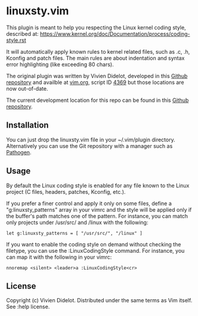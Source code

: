 # linuxsty.vim

This plugin is meant to help you respecting the Linux kernel coding style,
described at: https://www.kernel.org/doc/Documentation/process/coding-style.rst

It will automatically apply known rules to kernel related files, such as .c,
.h, Kconfig and patch files. The main rules are about indentation and syntax
error highlighting (like exceeding 80 chars).

The original plugin was written by Vivien Didelot, developed in this
[Github repository](https://github.com/vivien/vim-linux-coding-style) and availble
at [vim.org](www.vim.org), script ID [4369](http://www.vim.org/scripts/script.php?script_id=4369)
but those locations are now out-of-date.

The current development location for this repo can be found in this
[Github repository](https://github.com/gregkh/vim-linux-coding-style).

## Installation

You can just drop the linuxsty.vim file in your ~/.vim/plugin directory. 
Alternatively you can use the Git repository with a manager such as 
[Pathogen](https://github.com/tpope/vim-pathogen).

## Usage

By default the Linux coding style is enabled for any file known to the Linux 
project (C files, headers, patches, Kconfig, etc.).

If you prefer a finer control and apply it only on some files, define 
a "g:linuxsty_patterns" array in your vimrc and the style will be applied only 
if the buffer's path matches one of the pattern. For instance, you can match 
only projects under /usr/src/ and /linux with the following:

    let g:linuxsty_patterns = [ "/usr/src/", "/linux" ]

If you want to enable the coding style on demand without checking the filetype, 
you can use the :LinuxCodingStyle command. For instance, you can map it with 
the following in your vimrc:

    nnoremap <silent> <leader>a :LinuxCodingStyle<cr>

## License

Copyright (c) Vivien Didelot. Distributed under the same terms as Vim itself. 
See :help license.
